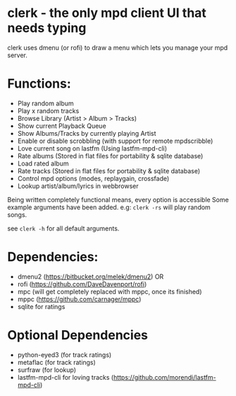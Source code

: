 # clerk - the only mpd client UI that needs typing

clerk uses dmenu (or rofi) to draw a menu which lets you
manage your mpd server.

# Functions:

* Play random album
* Play x random tracks
* Browse Library (Artist > Album > Tracks)
* Show current Playback Queue
* Show Albums/Tracks by currently playing Artist
* Enable or disable scrobbling (with support for remote mpdscribble)
* Love current song on lastfm (Using lastfm-mpd-cli)
* Rate albums (Stored in flat files for portability & sqlite database)
* Load rated album
* Rate tracks (Stored in flat files for portability & sqlite database)
* Control mpd options (modes, replaygain, crossfade)
* Lookup artist/album/lyrics in webbrowser

Being written completely functional means, every option is accessible
Some example arguments have been added. e.g:
`clerk -rs` will play random songs.

see `clerk -h` for all default arguments.


# Dependencies:

* dmenu2 (https://bitbucket.org/melek/dmenu2) OR
* rofi (https://github.com/DaveDavenport/rofi)
* mpc (will get completely replaced with mppc, once its finished)
* mppc (https://github.com/carnager/mppc)
* sqlite for ratings


# Optional Dependencies

* python-eyed3 (for track ratings)
* metaflac (for track ratings)
* surfraw (for lookup)
* lastfm-mpd-cli for loving tracks (https://github.com/morendi/lastfm-mpd-cli)
